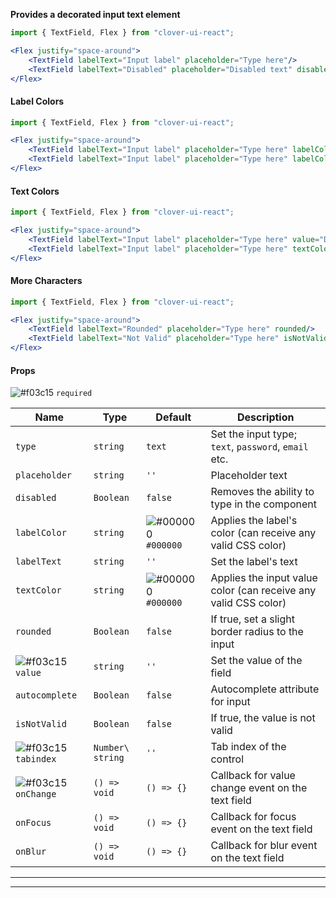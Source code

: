 **Provides a decorated input text element**

```jsx
import { TextField, Flex } from "clover-ui-react";

<Flex justify="space-around">
    <TextField labelText="Input label" placeholder="Type here"/>
    <TextField labelText="Disabled" placeholder="Disabled text" disabled/>
</Flex>
```

#### **Label Colors**
```jsx
import { TextField, Flex } from "clover-ui-react";

<Flex justify="space-around">
    <TextField labelText="Input label" placeholder="Type here" labelColor="rgb(220, 53, 69)"/>
    <TextField labelText="Input label" placeholder="Type here" labelColor="#17A2B8"/>
</Flex>
```

#### **Text Colors**
```jsx
import { TextField, Flex } from "clover-ui-react";

<Flex justify="space-around">
    <TextField labelText="Input label" placeholder="Type here" value="Default" onChange={() => {}}/>
    <TextField labelText="Input label" placeholder="Type here" textColor="#17A2B8" value="Some blue" onChange={() => {}}/>
</Flex>
```

#### **More Characters**
```jsx
import { TextField, Flex } from "clover-ui-react";

<Flex justify="space-around">
    <TextField labelText="Rounded" placeholder="Type here" rounded/>
    <TextField labelText="Not Valid" placeholder="Type here" isNotValid/>
</Flex>
```

#### **Props**
![#f03c15](https://placehold.it/15/f03c15/000000?text=+) `required`

Name | Type | Default | Description |
-----|----- | ------- | ----------- |
`type` | `string` | `text` | Set the input type; `text`, `password`, `email` etc.
`placeholder` | `string` | `''` | Placeholder text
`disabled` | `Boolean` | `false` | Removes the ability to type in the component
`labelColor` | `string` | ![#000000](https://placehold.it/15/000000/000000?text=+) `#000000` |  Applies the label's color (can receive any valid CSS color)
`labelText` | `string` | `''` | Set the label's text
`textColor` | `string` | ![#000000](https://placehold.it/15/000000/000000?text=+) `#000000` | Applies the input value color (can receive any valid CSS color)
`rounded` | `Boolean` | `false` | If true, set a slight border radius to the input
![#f03c15](https://placehold.it/15/f03c15/000000?text=+) `value` | `string` | `''` | Set the value of the field 
`autocomplete` | `Boolean` | `false` | Autocomplete attribute for input
`isNotValid` | `Boolean` | `false` | If true, the value is not valid
![#f03c15](https://placehold.it/15/f03c15/000000?text=+) `tabindex` | `Number\ string` | `''` | Tab index of the control
![#f03c15](https://placehold.it/15/f03c15/000000?text=+) `onChange` | `() => void` | `() => {}` | Callback for value change event on the text field
`onFocus` | `() => void` | `() => {}` | Callback for focus event on the text field
`onBlur` | `() => void` | `() => {}` | Callback for blur event on the text field

***
***